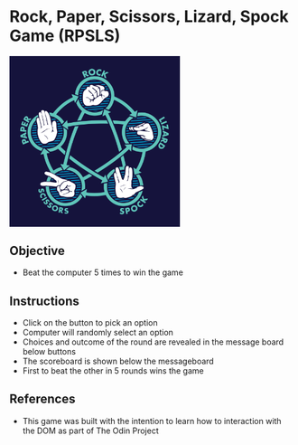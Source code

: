 # Rock, Paper, Scissors, Lizard, Spock Game (RPSLS)
<p align='left'>
  <img width=60% height=60% align="center" alt='rpsls picture' src=https://github.com/VincentZ-42/the-odin-project/blob/master/rpsls/images/rpsls.png>
</p>

## Objective

- Beat the computer 5 times to win the game

## Instructions

- Click on the button to pick an option
- Computer will randomly select an option
- Choices and outcome of the round are revealed in the message board below buttons
- The scoreboard is shown below the messageboard
- First to beat the other in 5 rounds wins the game

## References

- This game was built with the intention to learn how to interaction with the DOM as part of The Odin Project
